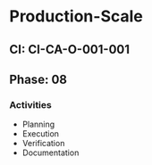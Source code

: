 # Production-Scale

## CI: CI-CA-O-001-001
## Phase: 08

### Activities
- Planning
- Execution
- Verification
- Documentation

